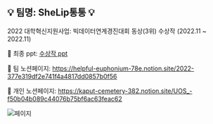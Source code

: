 ## :bulb: 팀명: SheLip통통 :bulb:  

2022 대학혁신지원사업: 빅데이터연계경진대회 동상(3위) 수상작 (2022.11 ~ 2022.11)

:pushpin: 최종 ppt: [수상작 ppt](https://github.com/juyeonyoon/UOS_Bigdata_Contest/blob/abb22bf18753f84b4578317fe739987952e5528e/%E1%84%89%E1%85%A5%E1%84%8B%E1%85%AE%E1%86%AF%E1%84%89%E1%85%B5%20%E1%84%8C%E1%85%A1%E1%86%BC%E1%84%8B%E1%85%A2%E1%84%8B%E1%85%B5%E1%86%AB%20%E1%84%83%E1%85%A6%E1%84%8B%E1%85%B5%E1%84%90%E1%85%A5%20%E1%84%8B%E1%85%A7%E1%86%AB%E1%84%80%E1%85%A8%E1%84%85%E1%85%B3%E1%86%AF%20%E1%84%90%E1%85%A9%E1%86%BC%E1%84%92%E1%85%A1%E1%86%AB%20%E1%84%87%E1%85%A2%E1%84%85%E1%85%B5%E1%84%8B%E1%85%A5%20%E1%84%91%E1%85%B3%E1%84%85%E1%85%B5%20%E1%84%87%E1%85%A1%E1%86%BC%E1%84%92%E1%85%A3%E1%86%BC%E1%84%89%E1%85%A5%E1%86%BC%20%E1%84%8C%E1%85%A6%E1%84%80%E1%85%A9_%E1%84%8C%E1%85%A6%E1%84%8E%E1%85%AE%E1%86%AF%E1%84%8B%E1%85%AD%E1%86%BC_%E1%84%8E%E1%85%AC%E1%84%8C%E1%85%A9%E1%86%BC.pdf)

:pushpin: 팀 노션페이지: <https://helpful-euphonium-78e.notion.site/2022-377e319df2e741f4a4817dd0857b0f56>

:pushpin: 개인 노션페이지: <https://kaput-cemetery-382.notion.site/UOS_-f50b04b089c44076b75bf6ac63feac62>

![페이지](https://user-images.githubusercontent.com/83544107/228514333-e3399492-17ad-4f20-873b-26194f2f75e2.jpg)
